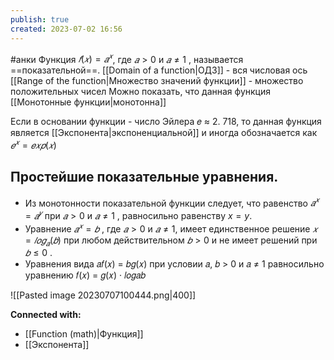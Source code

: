 ```yaml
---
publish: true
created: 2023-07-02 16:56
---
```

#анки 
Функция $𝑓(𝑥) = 𝑎^𝑥$, где $𝑎 > 0$ и $𝑎 ≠ 1$ , называется ==показательной==.
[[Domain of a function|ОДЗ]] - вся числовая ось
[[Range of the function|Множество значений функции]] - множество положительных чисел
Можно показать, что данная функция [[Монотонные функции|монотонна]]

Если в основании функции - число Эйлера 𝑒 ≈ 2. 718, то данная функция является [[Экспонента|экспоненциальной]] и иногда обозначается как $𝑒^𝑥 = 𝑒𝑥𝑝(𝑥)$


## Простейшие показательные уравнения.
- Из монотонности показательной функции следует, что равенство 
  $𝑎^𝑥 = 𝑎^𝑦$ при $𝑎 > 0$ и $𝑎 ≠ 1$ , равносильно равенству $x=y$.
- Уравнение $𝑎^𝑥 = 𝑏$ , где $𝑎 > 0$ и $𝑎 ≠ 1$, имеет единственное решение $𝑥 = 𝑙𝑜𝑔_{𝑎}(𝑏)$ при любом действительном $𝑏 > 0$ и не имеет решений при $𝑏 ≤ 0$ .
- Уравнения вида 𝑎𝑓(𝑥) = 𝑏𝑔(𝑥) при условии 𝑎, 𝑏 > 0 и 𝑎 ≠ 1 равносильно уравнению 𝑓(𝑥) = 𝑔(𝑥) · 𝑙𝑜𝑔𝑎𝑏

![[Pasted image 20230707100444.png|400]]




**Connected with:**
- [[Function (math)|Функция]]
- [[Экспонента]]



